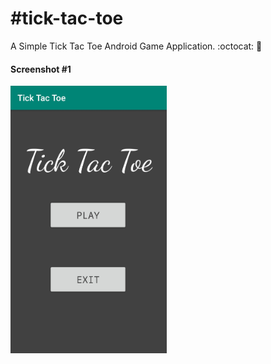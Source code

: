 # #tick-tac-toe
A Simple Tick Tac Toe Android Game Application. :octocat: :gem:
#### Screenshot #1
<img src="images/ticktacktoe.jpg" width="250"> 
